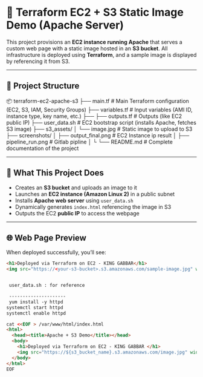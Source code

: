 # 🚀 Terraform EC2 + S3 Static Image Demo (Apache Server)

This project provisions an **EC2 instance running Apache** that serves a custom web page with a static image hosted in an **S3 bucket**. All infrastructure is deployed using **Terraform**, and a sample image is displayed by referencing it from S3.

---

## 📁 Project Structure

📦 terraform-ec2-apache-s3
├── main.tf                  # Main Terraform configuration (EC2, S3, IAM, Security Groups)
├── variables.tf             # Input variables (AMI ID, instance type, key name, etc.)
├── 
├── outputs.tf               # Outputs (like EC2 public IP)
├── user_data.sh             # EC2 bootstrap script (installs Apache, fetches S3 image)
├── s3_assets/
│   └── image.jpg            # Static image to upload to S3
├── screenshots/
│   ├── output_final.png     # EC2 Instance ip result
│   ├── pipeline_run.png        # Gitlab pipline
│   └
└── README.md                # Complete documentation of the project



---

## 🧩 What This Project Does

- Creates an **S3 bucket** and uploads an image to it
- Launches an **EC2 instance (Amazon Linux 2)** in a public subnet
- Installs **Apache web server** using `user_data.sh`
- Dynamically generates `index.html` referencing the image in S3
- Outputs the EC2 **public IP** to access the webpage

---

## 🌐 Web Page Preview

When deployed successfully, you’ll see:

```html
<h1>Deployed via Terraform on EC2 - KING GABBAR</h1>
<img src="https://<your-s3-bucket>.s3.amazonaws.com/sample-image.jpg" width="500">


 user_data.sh : for reference

 ---------------------
 yum install -y httpd
systemctl start httpd
systemctl enable httpd

cat <<EOF > /var/www/html/index.html
<html>
  <head><title>Apache + S3 Demo</title></head>
  <body>
    <h1>Deployed via Terraform on EC2 - KING GABBAR </h1>
    <img src="https://${s3_bucket_name}.s3.amazonaws.com/image.jpg" width="500" />
  </body>
</html>
EOF
